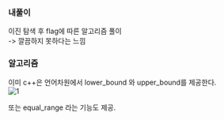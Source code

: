 ### 내풀이 

이진 탐색 후 flag에 따른 알고리즘 풀이  
-> 깔끔하지 못하다는 느낌   
  
### 알고리즘    
이미 c++은 언어차원에서 lower_bound 와 upper_bound를 제공한다.   
![1](https://user-images.githubusercontent.com/70446214/153697937-6007f605-bde4-46dc-b19b-01f63cab3d1e.png) 

또는 equal_range 라는 기능도 제공.   
